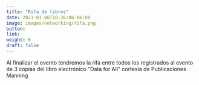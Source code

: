 ```yaml
---
title: "Rifa de libros"
date: 2021-01-06T18:26:06-06:00
image: images/networking/rifa.png
button: 
link: 
weight: 6
draft: false
---
```


Al finalizar el evento tendremos la rifa entre todos los registrados al evento de 3 copias del libro electrónico "Data for All" cortesía de Publicaciones Manning
